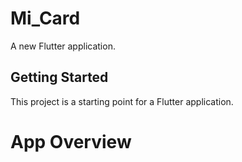 # Mi_Card

A new Flutter application.

## Getting Started

This project is a starting point for a Flutter application.

# App Overview
